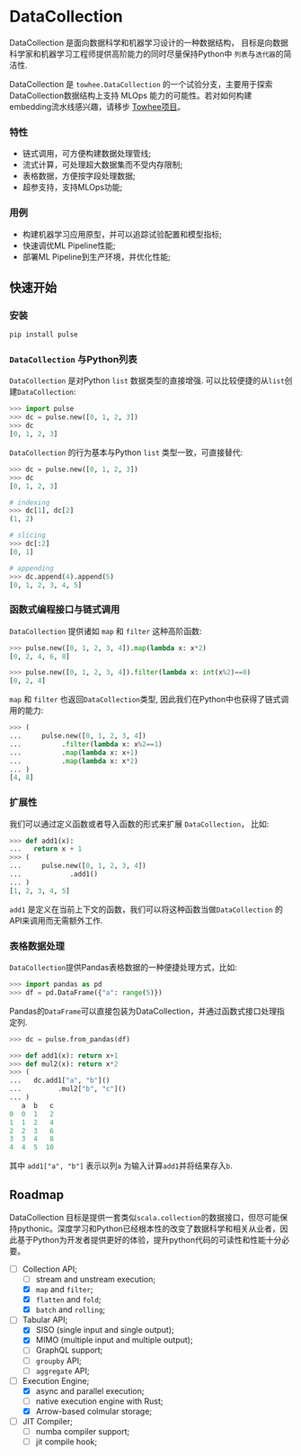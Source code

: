 DataCollection
==============

DataCollection 是面向数据科学和机器学习设计的一种数据结构， 目标是向数据科学家和机器学习工程师提供高阶能力的同时尽量保持Python中 `列表`与`迭代器`的简洁性. 

DataCollection 是 `towhee.DataCollection` 的一个试验分支，主要用于探索DataCollection数据结构上支持 MLOps 能力的可能性。若对如何构建embedding流水线感兴趣，请移步 [Towhee项目](https://github.com/towhee-io/towhee)。 

### 特性

- 链式调用，可方便构建数据处理管线;
- 流式计算，可处理超大数据集而不受内存限制;
- 表格数据，方便按字段处理数据;
- 超参支持，支持MLOps功能;

### 用例


- 构建机器学习应用原型，并可以追踪试验配置和模型指标;
- 快速调优ML Pipeline性能;
- 部署ML Pipeline到生产环境，并优化性能;

快速开始
-------

### 安装

```bash
pip install pulse
```
### `DataCollection` 与Python列表

`DataCollection` 是对Python `list` 数据类型的直接增强. 可以比较便捷的从`list`创建`DataCollection`:

```python
>>> import pulse
>>> dc = pulse.new([0, 1, 2, 3])
>>> dc
[0, 1, 2, 3]

```

`DataCollection` 的行为基本与Python `list` 类型一致，可直接替代:

``` python
>>> dc = pulse.new([0, 1, 2, 3])
>>> dc
[0, 1, 2, 3]

# indexing
>>> dc[1], dc[2]
(1, 2)

# slicing
>>> dc[:2]
[0, 1]

# appending
>>> dc.append(4).append(5)
[0, 1, 2, 3, 4, 5]

```

### 函数式编程接口与链式调用

`DataCollection` 提供诸如 `map` 和 `filter` 这种高阶函数:

```python
>>> pulse.new([0, 1, 2, 3, 4]).map(lambda x: x*2)
[0, 2, 4, 6, 8]

>>> pulse.new([0, 1, 2, 3, 4]).filter(lambda x: int(x%2)==0)
[0, 2, 4]

```

`map` 和 `filter` 也返回`DataCollection`类型, 因此我们在Python中也获得了链式调用的能力:

```python
>>> (
...   	pulse.new([0, 1, 2, 3, 4])
...          .filter(lambda x: x%2==1)
...          .map(lambda x: x+1)
...          .map(lambda x: x*2)
... )
[4, 8]

```

### 扩展性

我们可以通过定义函数或者导入函数的形式来扩展 `DataCollection`， 比如:

```python
>>> def add1(x):
...   return x + 1
>>> (
...		pulse.new([0, 1, 2, 3, 4])
... 		   .add1()
... )
[1, 2, 3, 4, 5]

```

`add1` 是定义在当前上下文的函数，我们可以将这种函数当做`DataCollection` 的API来调用而无需额外工作.

### 表格数据处理

`DataCollection`提供Pandas表格数据的一种便捷处理方式，比如:

```python
>>> import pandas as pd
>>> df = pd.DataFrame({"a": range(5)})

```

Pandas的`DataFrame`可以直接包装为DataCollection，并通过函数式接口处理指定列.

```python
>>> dc = pulse.from_pandas(df)

>>> def add1(x): return x+1
>>> def mul2(x): return x*2
>>> (
...   dc.add1["a", "b"]()
... 		.mul2["b", "c"]()
... )
   a  b   c
0  0  1   2
1  1  2   4
2  2  3   6
3  3  4   8
4  4  5  10

```

其中 `add1["a", "b"]` 表示以列`a` 为输入计算`add1`并将结果存入`b`. 

## Roadmap

DataCollection 目标是提供一套类似`scala.collection`的数据接口，但尽可能保持pythonic。深度学习和Python已经根本性的改变了数据科学和相关从业者，因此基于Python为开发者提供更好的体验，提升python代码的可读性和性能十分必要。

  - [ ] Collection API;
    - [ ] stream and unstream execution; 
    - [x] `map` and `filter`;
    - [x] `flatten` and `fold`;
    - [x] `batch` and `rolling`;
  - [ ] Tabular API;
    - [x] SISO (single input and single output);
    - [x] MIMO (multiple input and multiple output);
    - [ ] GraphQL support;
    - [ ] `groupby` API;
    - [ ] `aggregate` API;
  - [ ] Execution Engine;
    - [x] async and parallel execution;
    - [ ] native execution engine with Rust;
    - [x] Arrow-based colmular storage;
  - [ ] JIT Compiler;
    - [ ] numba compiler support;
    - [ ] jit compile hook;